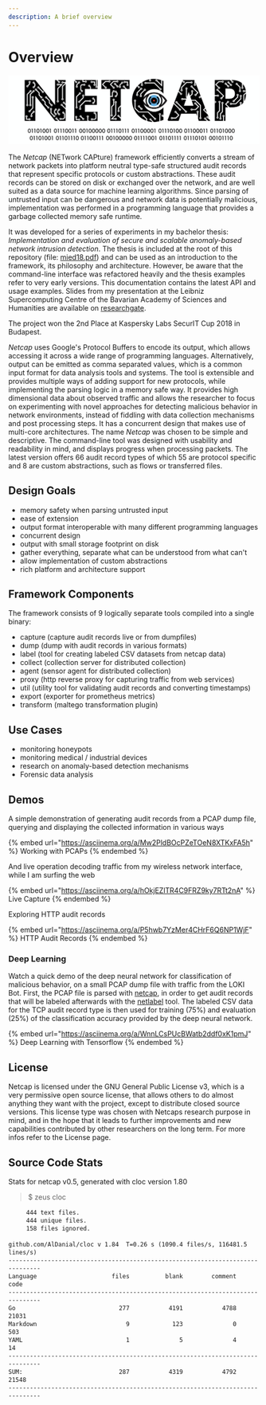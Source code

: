 ```yaml
---
description: A brief overview
---
```


# Overview

![](<.gitbook/assets/screenshot-2019-05-05-at-13.41.40 (2) (3) (3).png>)

The _Netcap_ (NETwork CAPture) framework efficiently converts a stream of network packets into platform neutral type-safe structured audit records that represent specific protocols or custom abstractions. These audit records can be stored on disk or exchanged over the network, and are well suited as a data source for machine learning algorithms. Since parsing of untrusted input can be dangerous and network data is potentially malicious, implementation was performed in a programming language that provides a garbage collected memory safe runtime.

It was developed for a series of experiments in my bachelor thesis: _Implementation and evaluation of secure and scalable anomaly-based network intrusion detection_. The thesis is included at the root of this repository (file: [mied18.pdf](https://github.com/dreadl0ck/netcap/blob/master/mied18.pdf)) and can be used as an introduction to the framework, its philosophy and architecture. However, be aware that the command-line interface was refactored heavily and the thesis examples refer to very early versions. This documentation contains the latest API and usage examples. Slides from my presentation at the Leibniz Supercomputing Centre of the Bavarian Academy of Sciences and Humanities are available on [researchgate](https://www.researchgate.net/project/Anomaly-based-Network-Security-Monitoring).

The project won the 2nd Place at Kaspersky Labs SecurIT Cup 2018 in Budapest.

_Netcap_ uses Google's Protocol Buffers to encode its output, which allows accessing it across a wide range of programming languages. Alternatively, output can be emitted as comma separated values, which is a common input format for data analysis tools and systems. The tool is extensible and provides multiple ways of adding support for new protocols, while implementing the parsing logic in a memory safe way. It provides high dimensional data about observed traffic and allows the researcher to focus on experimenting with novel approaches for detecting malicious behavior in network environments, instead of fiddling with data collection mechanisms and post processing steps. It has a concurrent design that makes use of multi-core architectures. The name _Netcap_ was chosen to be simple and descriptive. The command-line tool was designed with usability and readability in mind, and displays progress when processing packets. The latest version offers 66 audit record types of which 55 are protocol specific and 8 are custom abstractions, such as flows or transferred files.

## Design Goals

* memory safety when parsing untrusted input
* ease of extension
* output format interoperable with many different programming languages
* concurrent design
* output with small storage footprint on disk
* gather everything, separate what can be understood from what can't
* allow implementation of custom abstractions
* rich platform and architecture support

## Framework Components

The framework consists of 9 logically separate tools compiled into a single binary:

* capture (capture audit records live or from dumpfiles)
* dump (dump with audit records in various formats)
* label (tool for creating labeled CSV datasets from netcap data)
* collect (collection server for distributed collection)
* agent (sensor agent for distributed collection)
* proxy (http reverse proxy for capturing traffic from web services)
* util (utility tool for validating audit records and converting timestamps)
* export (exporter for prometheus metrics)
* transform (maltego transformation plugin)

## Use Cases

* monitoring honeypots
* monitoring medical / industrial devices
* research on anomaly-based detection mechanisms
* Forensic data analysis

## Demos

A simple demonstration of generating audit records from a PCAP dump file, querying and displaying the collected information in various ways

{% embed url="https://asciinema.org/a/Mw2PldBOcPZeTOeN8XTKxFA5h" %}
Working with PCAPs
{% endembed %}

And live operation decoding traffic from my wireless network interface, while I am surfing the web

{% embed url="https://asciinema.org/a/hOkjEZlTR4C9FRZ9ky7RTt2nA" %}
Live Capture
{% endembed %}

Exploring HTTP audit records

{% embed url="https://asciinema.org/a/P5hwb7YzMer4CHrF6Q6NP1WjF" %}
HTTP Audit Records
{% endembed %}

### Deep Learning

Watch a quick demo of the deep neural network for classification of malicious behavior, on a small PCAP dump file with traffic from the LOKI Bot. First, the PCAP file is parsed with [netcap](https://github.com/dreadl0ck/netcap-tf-dnn/blob/master/github.com/dreadl0ck/netcap), in order to get audit records that will be labeled afterwards with the [netlabel](https://github.com/dreadl0ck/netcap#netlabel-command-line-tool) tool. The labeled CSV data for the TCP audit record type is then used for training (75%) and evaluation (25%) of the classification accuracy provided by the deep neural network.

{% embed url="https://asciinema.org/a/WnnLCsPUcBWatb2ddf0xK1pmJ" %}
Deep Learning with Tensorflow
{% endembed %}

## License

Netcap is licensed under the GNU General Public License v3, which is a very permissive open source license, that allows others to do almost anything they want with the project, except to distribute closed source versions. This license type was chosen with Netcaps research purpose in mind, and in the hope that it leads to further improvements and new capabilities contributed by other researchers on the long term. For more infos refer to the License page.

## Source Code Stats

Stats for netcap v0.5, generated with cloc version 1.80

> $ zeus cloc

```
     444 text files.
     444 unique files.                                          
     158 files ignored.

github.com/AlDanial/cloc v 1.84  T=0.26 s (1090.4 files/s, 116481.5 lines/s)
-------------------------------------------------------------------------------
Language                     files          blank        comment           code
-------------------------------------------------------------------------------
Go                             277           4191           4788          21031
Markdown                         9            123              0            503
YAML                             1              5              4             14
-------------------------------------------------------------------------------
SUM:                           287           4319           4792          21548
-------------------------------------------------------------------------------
```
